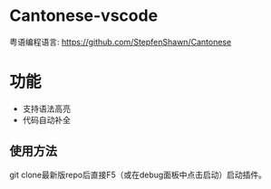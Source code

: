 # Cantonese-vscode
粤语编程语言: https://github.com/StepfenShawn/Cantonese

# 功能
* 支持语法高亮
* 代码自动补全

## 使用方法

git clone最新版repo后直接F5（或在debug面板中点击启动）启动插件。